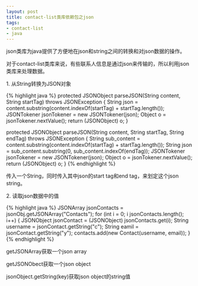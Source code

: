 ```yaml
---
layout: post
title: contact-list类库依赖包之json
tags:
- contact-list
- java
---
```

json类库为java提供了方便地在json和string之间的转换和对json数据的操作。

对于contact-list类库来说，有些联系人信息是通过json来传输的，所以利用json类库来处理数据。

1\. 从String转换为JSON对象

{% highlight java %}
protected JSONObject parseJSON(String content, String startTag) throws JSONException {
    String json = content.substring(content.indexOf(startTag) + startTag.length());
    JSONTokener jsonTokener = new JSONTokener(json);
    Object o = jsonTokener.nextValue();
    return (JSONObject) o;
}

protected JSONObject parseJSON(String content, String startTag, String endTag) throws JSONException {
    String sub_content = content.substring(content.indexOf(startTag) + startTag.length());
    String json = sub_content.substring(0, sub_content.indexOf(endTag));
    JSONTokener jsonTokener = new JSONTokener(json);
    Object o = jsonTokener.nextValue();
    return (JSONObject) o;
}
{% endhighlight %}

传入一个String，同时传入其中json的start tag和end tag，来划定这个json string。

2\. 读取json数据中的值

{% highlight java %}
JSONArray jsonContacts = jsonObj.getJSONArray("Contacts");
for (int i = 0; i  jsonContacts.length(); i++) {
    JSONObject jsonContact = (JSONObject) jsonContacts.get(i);
    String username = jsonContact.getString("c");
    String eamil = jsonContact.getString("y");
    contacts.add(new Contact(username, email));
}
{% endhighlight %}

getJSONArray获取一个json array

getJSONObect获取一个json object

jsonObject.getString(key)获取json object的string值

